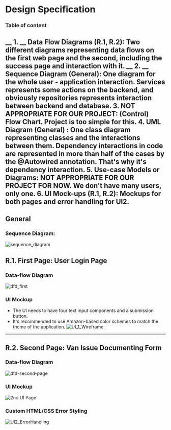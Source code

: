 # Design Specification
### Table of content 
__ 1. __   Data Flow Diagrams (R.1, R.2): Two different diagrams representing  data flows on the first web page and the second, including the success page and interaction with it.
__ 2. __  Sequence Diagram (General): One diagram for the whole user - application interaction. Services represents some actions on the backend, and obviously repositories represents interaction between backend and database.
3. NOT APPROPRIATE FOR OUR PROJECT: (Control) Flow Chart. Project is too simple for this.
4. UML Diagram (General) : One class diagram representing classes and the interactions between them. Dependency interactions in code are represented in more than half of the cases by the @Autowired annotation. That's why it's dependency interaction. 
5. Use-case Models or Diagrams: NOT APPROPRIATE FOR OUR PROJECT FOR NOW. We don't have many users, only one.
6. UI Mock-ups (R.1, R.2): Mockups for both pages and error handling for UI2.
---
## General 


### Sequence Diagram: 
![sequence_diagram](https://github.com/user-attachments/assets/ea6d54c9-aacc-47c9-9f86-6ccaa03b5738)

## R.1. First Page: User Login Page

### Data-flow Diagram
![dfd_first](https://github.com/user-attachments/assets/558840c1-6c09-4b8a-b456-359e1506116f)

### UI Mockup
* The UI needs to have four text input components and a submission button.
* It's recommended to use Amazon-based color schemes to match the theme of the application.
![UI_1_Wireframe](https://github.com/user-attachments/assets/a2a99a94-267e-41e7-8d73-b72ce78e07ad)
---
## R.2. Second Page: Van Issue Documenting Form

### Data-flow Diagram
![dfd-second-page](https://github.com/user-attachments/assets/d622bd1d-ac31-4b0e-92e6-e7c9bf67c199)
### UI Mockup
![2nd UI Page](https://github.com/user-attachments/assets/f10dd7cb-56b8-4694-9310-21fae30e4175)

### Custom HTML/CSS Error Styling
![UI2_ErrorHandling](https://github.com/user-attachments/assets/0889ed33-422f-494a-bc92-43bdd3a22638)
